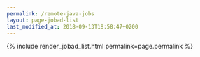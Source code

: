```yaml
---
permalink: /remote-java-jobs
layout: page-jobad-list
last_modified_at: 2018-09-13T18:58:47+0200
---
```

{% include render_jobad_list.html permalink=page.permalink %}
